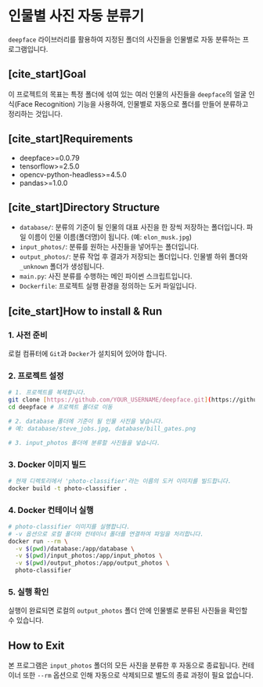 # 인물별 사진 자동 분류기

`deepface` 라이브러리를 활용하여 지정된 폴더의 사진들을 인물별로 자동 분류하는 프로그램입니다.

## [cite_start]Goal 
이 프로젝트의 목표는 특정 폴더에 섞여 있는 여러 인물의 사진들을 `deepface`의 얼굴 인식(Face Recognition) 기능을 사용하여, 인물별로 자동으로 폴더를 만들어 분류하고 정리하는 것입니다.

## [cite_start]Requirements 
- deepface>=0.0.79
- tensorflow>=2.5.0
- opencv-python-headless>=4.5.0
- pandas>=1.0.0

## [cite_start]Directory Structure 
- `database/`: 분류의 기준이 될 인물의 대표 사진을 한 장씩 저장하는 폴더입니다. 파일 이름이 인물 이름(폴더명)이 됩니다. (예: `elon_musk.jpg`)
- `input_photos/`: 분류를 원하는 사진들을 넣어두는 폴더입니다.
- `output_photos/`: 분류 작업 후 결과가 저장되는 폴더입니다. 인물별 하위 폴더와 `_unknown` 폴더가 생성됩니다.
- `main.py`: 사진 분류를 수행하는 메인 파이썬 스크립트입니다.
- `Dockerfile`: 프로젝트 실행 환경을 정의하는 도커 파일입니다.

## [cite_start]How to install & Run 

### 1. 사전 준비
로컬 컴퓨터에 `Git`과 `Docker`가 설치되어 있어야 합니다.

### 2. 프로젝트 설정
```bash
# 1. 프로젝트를 복제합니다.
git clone [https://github.com/YOUR_USERNAME/deepface.git](https://github.com/YOUR_USERNAME/deepface.git)
cd deepface # 프로젝트 폴더로 이동

# 2. database 폴더에 기준이 될 인물 사진을 넣습니다.
# 예: database/steve_jobs.jpg, database/bill_gates.png

# 3. input_photos 폴더에 분류할 사진들을 넣습니다.
```

### 3. Docker 이미지 빌드
```bash
# 현재 디렉토리에서 'photo-classifier'라는 이름의 도커 이미지를 빌드합니다.
docker build -t photo-classifier .
```

### 4. Docker 컨테이너 실행
```bash
# photo-classifier 이미지를 실행합니다.
# -v 옵션으로 로컬 폴더와 컨테이너 폴더를 연결하여 파일을 처리합니다.
docker run --rm \
  -v $(pwd)/database:/app/database \
  -v $(pwd)/input_photos:/app/input_photos \
  -v $(pwd)/output_photos:/app/output_photos \
  photo-classifier
```

### 5. 실행 확인
실행이 완료되면 로컬의 `output_photos` 폴더 안에 인물별로 분류된 사진들을 확인할 수 있습니다.

## How to Exit 
본 프로그램은 `input_photos` 폴더의 모든 사진을 분류한 후 자동으로 종료됩니다. 컨테이너 또한 `--rm` 옵션으로 인해 자동으로 삭제되므로 별도의 종료 과정이 필요 없습니다.